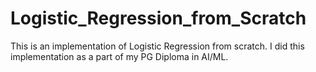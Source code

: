 # Logistic_Regression_from_Scratch

This is an implementation of Logistic Regression from scratch. I did this implementation as a part of my PG Diploma in AI/ML.
